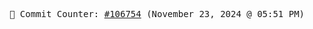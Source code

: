 <p align="center">
    <samp>
        📮 Commit Counter: <a href="https://github.com/Javascript-void0/Javascript-void0/commits/main">#106754</a> (November 23, 2024 @ 05:51 PM)
    </samp>
</p>